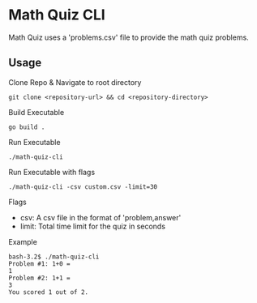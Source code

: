 # Math Quiz CLI
Math Quiz uses a 'problems.csv' file to provide the math quiz problems.

## Usage

Clone Repo & Navigate to root directory
```shell
git clone <repository-url> && cd <repository-directory>
```

Build Executable
```shell
go build .
```

Run Executable
```shell
./math-quiz-cli
```
Run Executable with flags
```shell
./math-quiz-cli -csv custom.csv -limit=30
```

Flags
- csv: A csv file in the format of 'problem,answer'
- limit: Total time limit for the quiz in seconds

Example
```shell
bash-3.2$ ./math-quiz-cli
Problem #1: 1+0 = 
1
Problem #2: 1+1 = 
3
You scored 1 out of 2.
```

